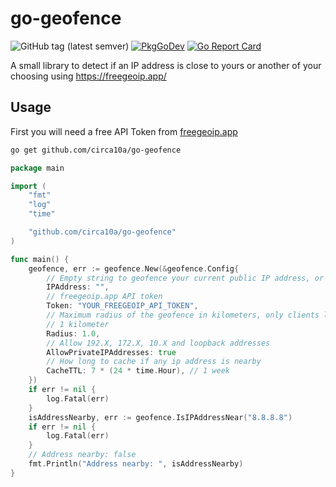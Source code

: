 # go-geofence

![GitHub tag (latest semver)](https://img.shields.io/github/v/tag/circa10a/go-geofence?style=plastic)
[![PkgGoDev](https://pkg.go.dev/badge/github.com/circa10a/go-geofence)](https://pkg.go.dev/github.com/circa10a/go-geofence?tab=overview)
[![Go Report Card](https://goreportcard.com/badge/github.com/circa10a/go-geofence)](https://goreportcard.com/report/github.com/circa10a/go-geofence)

A small library to detect if an IP address is close to yours or another of your choosing using https://freegeoip.app/

## Usage

First you will need a free API Token from [freegeoip.app](https://freegeoip.app/)

```bash
go get github.com/circa10a/go-geofence
```

```go
package main

import (
	"fmt"
	"log"
	"time"

	"github.com/circa10a/go-geofence"
)

func main() {
	geofence, err := geofence.New(&geofence.Config{
		// Empty string to geofence your current public IP address, or you can monitor a remote address by supplying it as the first parameter
		IPAddress: "",
		// freegeoip.app API token
		Token: "YOUR_FREEGEOIP_API_TOKEN",
		// Maximum radius of the geofence in kilometers, only clients less than or equal to this distance will return true with isAddressNearby
		// 1 kilometer
		Radius: 1.0,
		// Allow 192.X, 172.X, 10.X and loopback addresses
		AllowPrivateIPAddresses: true
		// How long to cache if any ip address is nearby
		CacheTTL: 7 * (24 * time.Hour), // 1 week
	})
	if err != nil {
		log.Fatal(err)
	}
	isAddressNearby, err := geofence.IsIPAddressNear("8.8.8.8")
	if err != nil {
		log.Fatal(err)
	}
	// Address nearby: false
	fmt.Println("Address nearby: ", isAddressNearby)
}
```
